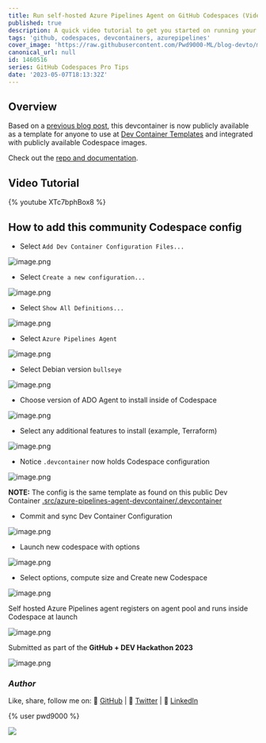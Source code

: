 ```yaml
---
title: Run self-hosted Azure Pipelines Agent on GitHub Codespaces (Video Tutorial)
published: true
description: A quick video tutorial to get you started on running your self-hosted Azure Pipelines Agent inside of your GitHub Codespaces.
tags: 'github, codespaces, devcontainers, azurepipelines'
cover_image: 'https://raw.githubusercontent.com/Pwd9000-ML/blog-devto/main/posts/2023/GitHub-ADO-Codespace-video/assets/main01.png'
canonical_url: null
id: 1460516
series: GitHub Codespaces Pro Tips
date: '2023-05-07T18:13:32Z'
---
```


## Overview

Based on a [previous blog post](https://dev.to/pwd9000/hosting-azure-devops-pipelines-agents-on-github-codespaces-4jm2), this devcontainer is now publicly available as a template for anyone to use at [Dev Container Templates](https://containers.dev/templates) and integrated with publicly available Codespace images.

Check out the [repo and documentation](https://github.com/Pwd9000-ML/devcontainer-templates/tree/main/src/azure-pipelines-agent-devcontainer).

## Video Tutorial

{% youtube XTc7bphBox8 %}

## How to add this community Codespace config

- Select `Add Dev Container Configuration Files...`

![image.png](https://raw.githubusercontent.com/Pwd9000-ML/blog-devto/main/posts/2023/GitHub-ADO-Codespace-video/assets/add01.png)

- Select `Create a new configuration...`

![image.png](https://raw.githubusercontent.com/Pwd9000-ML/blog-devto/main/posts/2023/GitHub-ADO-Codespace-video/assets/add02.png)

- Select `Show All Definitions...`

![image.png](https://raw.githubusercontent.com/Pwd9000-ML/blog-devto/main/posts/2023/GitHub-ADO-Codespace-video/assets/add03.png)

- Select `Azure Pipelines Agent`

![image.png](https://raw.githubusercontent.com/Pwd9000-ML/blog-devto/main/posts/2023/GitHub-ADO-Codespace-video/assets/add04.png)

- Select Debian version `bullseye`

![image.png](https://raw.githubusercontent.com/Pwd9000-ML/blog-devto/main/posts/2023/GitHub-ADO-Codespace-video/assets/add05.png)

- Choose version of ADO Agent to install inside of Codespace

![image.png](https://raw.githubusercontent.com/Pwd9000-ML/blog-devto/main/posts/2023/GitHub-ADO-Codespace-video/assets/add06.png)

- Select any additional features to install (example, Terraform)

![image.png](https://raw.githubusercontent.com/Pwd9000-ML/blog-devto/main/posts/2023/GitHub-ADO-Codespace-video/assets/add07.png)

- Notice `.devcontainer` now holds Codespace configuration

![image.png](https://raw.githubusercontent.com/Pwd9000-ML/blog-devto/main/posts/2023/GitHub-ADO-Codespace-video/assets/add08.png)

**NOTE:** The config is the same template as found on this public Dev Container [.src/azure-pipelines-agent-devcontainer/.devcontainer](https://github.com/Pwd9000-ML/devcontainer-templates/tree/main/src/azure-pipelines-agent-devcontainer/.devcontainer)

- Commit and sync Dev Container Configuration

![image.png](https://raw.githubusercontent.com/Pwd9000-ML/blog-devto/main/posts/2023/GitHub-ADO-Codespace-video/assets/add09.png)

- Launch new codespace with options

![image.png](https://raw.githubusercontent.com/Pwd9000-ML/blog-devto/main/posts/2023/GitHub-ADO-Codespace-video/assets/add10.png)

- Select options, compute size and Create new Codespace

![image.png](https://raw.githubusercontent.com/Pwd9000-ML/blog-devto/main/posts/2023/GitHub-ADO-Codespace-video/assets/add11.png)

Self hosted Azure Pipelines agent registers on agent pool and runs inside Codespace at launch

![image.png](https://raw.githubusercontent.com/Pwd9000-ML/blog-devto/main/posts/2022/GitHub-Codespaces-DevOps-Agent/assets/run06.png)

Submitted as part of the **GitHub + DEV Hackathon 2023**

![image.png](https://raw.githubusercontent.com/Pwd9000-ML/devcontainer-templates/main/assets/GitHubHack23.png)

### _Author_

Like, share, follow me on: :octopus: [GitHub](https://github.com/Pwd9000-ML) | :penguin: [Twitter](https://twitter.com/pwd9000) | :space_invader: [LinkedIn](https://www.linkedin.com/in/marcel-l-61b0a96b/)

{% user pwd9000 %}

<a href="https://www.buymeacoffee.com/pwd9000"><img src="https://img.buymeacoffee.com/button-api/?text=Buy me a coffee&emoji=&slug=pwd9000&button_colour=FFDD00&font_colour=000000&font_family=Cookie&outline_colour=000000&coffee_colour=ffffff"></a>
